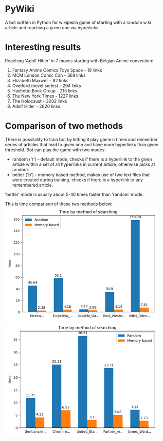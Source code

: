 # PyWiki
A bot written in Python for wikipedia game of starting with a random wiki article and reaching a given one via hyperlinks

# Interesting results
Reaching 'Adolf Hitler' in 7 moves starting with Belgian Anime convention:
1. Fantasy Anime Comics Toys Space - 19 links
2. MCM London Comic Con - 368 links
3. Elizabeth Maxwell - 82 links
4. Overlord (novel series) - 294 links
5. Hachette Book Group - 215 links
6. The New York Times - 1227 links
7. The Holocaust - 3002 links
8. Adolf Hitler - 2620 links

# Comparison of two methods
There is possibility to train bot by letting it play game n times and remember series of articles that lead to given one and have more hyperlinks than given threshold. Bot can play the game with two modes:
- random ('r') - default mode, checks if there is a hyperlink to the given article within a set of all hyperlinks in current article, otherwise picks at random.
- better ('b') - memory based method, makes use of two text files that were created during training, checks if there is a hyperlink to any remembered article.

'better' mode is usually about 5-40 times faster than 'random' mode.

This is time comparison of these two methods below:
![plot1](https://github.com/Trawirr/PyWiki/blob/main/myplot.png)
![plot2](https://github.com/Trawirr/PyWiki/blob/main/myplot2.png)
